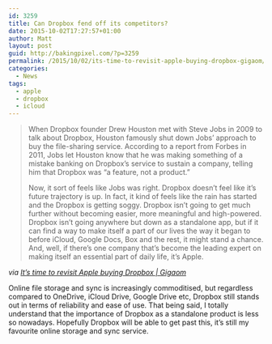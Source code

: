 ```yaml
---
id: 3259
title: Can Dropbox fend off its competitors?
date: 2015-10-02T17:27:57+01:00
author: Matt
layout: post
guid: http://bakingpixel.com/?p=3259
permalink: /2015/10/02/its-time-to-revisit-apple-buying-dropbox-gigaom/
categories:
  - News
tags:
  - apple
  - dropbox
  - icloud
---
```

> When Dropbox founder Drew Houston met with Steve Jobs in 2009 to talk about Dropbox, Houston famously shut down Jobs’ approach to buy the file-sharing service. According to a report from Forbes in 2011, Jobs let Houston know that he was making something of a mistake banking on Dropbox’s service to sustain a company, telling him that Dropbox was “a feature, not a product.”
> 
> Now, it sort of feels like Jobs was right. Dropbox doesn’t feel like it’s future trajectory is up. In fact, it kind of feels like the rain has started and the Dropbox is getting soggy. Dropbox isn’t going to get much further without becoming easier, more meaningful and high-powered. Dropbox isn’t going anywhere but down as a standalone app, but if it can find a way to make itself a part of our lives the way it began to before iCloud, Google Docs, Box and the rest, it might stand a chance. And, well, if there’s one company that’s become the leading expert on making itself an essential part of daily life, it’s Apple. 

_via [It’s time to revisit Apple buying Dropbox | Gigaom](https://gigaom.com/2015/10/01/its-time-to-revisit-apple-buying-dropbox/)_

Online file storage and sync is increasingly commoditised, but regardless compared to OneDrive, iCloud Drive, Google Drive etc, Dropbox still stands out in terms of reliability and ease of use. That being said, I totally understand that the importance of Dropbox as a standalone product is less so nowadays. Hopefully Dropbox will be able to get past this, it&#8217;s still my favourite online storage and sync service.
